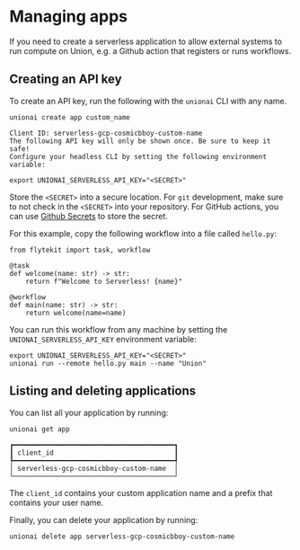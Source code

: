 # Managing apps

If you need to create a serverless application to allow external systems to run compute
on Union, e.g. a Github action that registers or runs workflows.

## Creating an API key

To create an API key, run the following with the `unionai` CLI with any name.

```{code-block} shell
unionai create app custom_name

Client ID: serverless-gcp-cosmicbboy-custom-name
The following API key will only be shown once. Be sure to keep it safe!
Configure your headless CLI by setting the following environment variable:

export UNIONAI_SERVERLESS_API_KEY="<SECRET>"
```

Store the `<SECRET>` into a secure location. For `git` development, make sure to not check
in the `<SECRET>` into your repository. For GitHub actions, you can use
[Github Secrets](https://docs.github.com/en/actions/security-guides/using-secrets-in-github-actions)
to store the secret.

For this example, copy the following workflow into a file called `hello.py`:

```{code-block} python
from flytekit import task, workflow

@task
def welcome(name: str) -> str:
    return f"Welcome to Serverless! {name}"

@workflow
def main(name: str) -> str:
    return welcome(name=name)
```

You can run this workflow from any machine by setting the `UNIONAI_SERVERLESS_API_KEY`
environment variable:

```{code-block} shell
export UNIONAI_SERVERLESS_API_KEY="<SECRET>"
unionai run --remote hello.py main --name "Union"
```

## Listing and deleting applications

You can list all your application by running:

```{code-block} shell
unionai get app
```

```{code-block} shell
┏━━━━━━━━━━━━━━━━━━━━━━━━━━━━━━━━━━━━━━━━┓
┃ client_id                              ┃
┡━━━━━━━━━━━━━━━━━━━━━━━━━━━━━━━━━━━━━━━━┩
│ serverless-gcp-cosmicbboy-custom-name  │
└────────────────────────────────────────┘
```

The `client_id` contains your custom application name and a prefix that contains your
user name.

Finally, you can delete your application by running:

```{code-block} shell
unionai delete app serverless-gcp-cosmicbboy-custom-name
```
